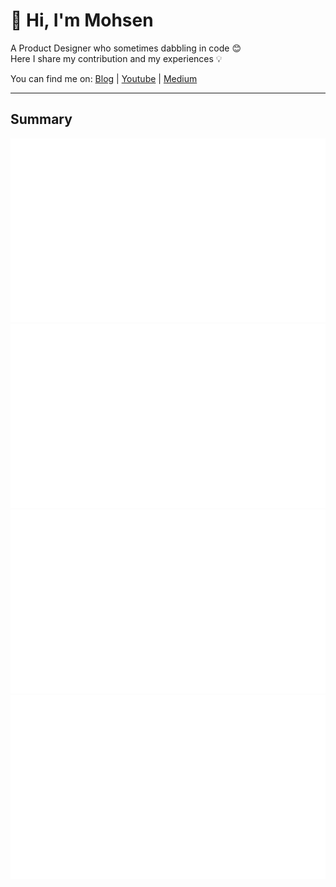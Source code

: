 # 👋 Hi, I'm Mohsen

A Product Designer who sometimes dabbling in code 😊  
Here I share my contribution and my experiences 💡

You can find me on:
[Blog](https://forge.mosn.me?ref=ghr) | [Youtube](https://youtube.com/@itsmosn) | [Medium](https://medium.com/mosnfar)

---

## Summary

<p align="justify">
<img src="https://raw.githubusercontent.com/mosnfar/github-stats/master/generated/overview.svg#gh-dark-mode-only"/>
<img src="https://raw.githubusercontent.com/mosnfar/github-stats/master/generated/overview.svg#gh-light-mode-only"/>
<img src="https://raw.githubusercontent.com/mosnfar/github-stats/master/generated/languages.svg#gh-dark-mode-only"/>
<img src="https://raw.githubusercontent.com/mosnfar/github-stats/master/generated/languages.svg#gh-light-mode-only"/>
</p> 
 
<!---
mosnfar/mosnfar is a ✨ special ✨ repository because its `README.md` (this file) appears on your GitHub profile.
You can click the Preview link to take a look at your changes.
--->
